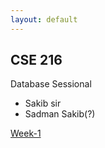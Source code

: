 ```yaml
---
layout: default
---
```


## CSE 216

Database Sessional
- Sakib sir
- Sadman Sakib(?)

[Week-1](./w-1)

